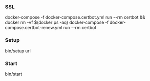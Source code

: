 ### SSL
docker-compose -f docker-compose.certbot.yml run --rm certbot && docker rm -vf $(docker ps -aq)
docker-compose -f docker-compose.certbot-renew.yml run --rm certbot

### Setup
bin/setup url

### Start
bin/start